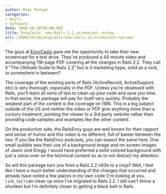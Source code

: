 ```yaml
---
author: Mike Perham
categories:
- Rails
- Software
date: 2008-10-28T00:00:00Z
title: EnvyCasts' new Rails 2.2 screencast review
url: /2008/10/28/envycasts-new-rails-22-screencast-review/
---
```


The guys at [EnvyCasts][1] gave me the opportunity to take their new screencast for a test drive. They've produced a 44 minute video and accompanying 118-page PDF covering all the changes in Rails 2.2. They call it "The Ultimate Guide to Rails 2.2" but is it marketing hype, solid as a rock, or somewhere in between?

The coverage of the existing parts of Rails (ActiveRecord, ActiveSupport, etc) is very thorough, especially in the PDF. Unless you're obsessed with Rails, you'll learn all sorts of tips to clean up your code and save you time. In that sense, the package will pay for itself very quickly. Probably the weakest part of the content is the coverage on I18N. This is a big subject outside of the US and neither the video or PDF give anything more than a cursory treatment, pointing the viewer to a 3rd party website rather than providing code samples and examples like the other content.

On the production side, the RailsEnvy guys are well known for their rapport and sense of humor and this video is no different, full of banter between the two. If you like the RailsEnvy podcasts, you can expect the same here. One small quibble was their use of a background image and on-screen images of Jason and Gregg. I would have preferred a solid colored background with just a voice-over on the technical content so as to not distract my attention.

So will this package turn you from a Rails 2.2 n00b to a ninja? Well, I feel like I have a much better understanding of the changes that occurred and already have noted a few places in my own code (I'm looking at you, `link_to`) I can clean up once I've migrated to Rails 2.2. I still can't throw a shuriken but I'm definitely closer to getting a black belt in Rails.

 [1]: http://envycasts.com/

